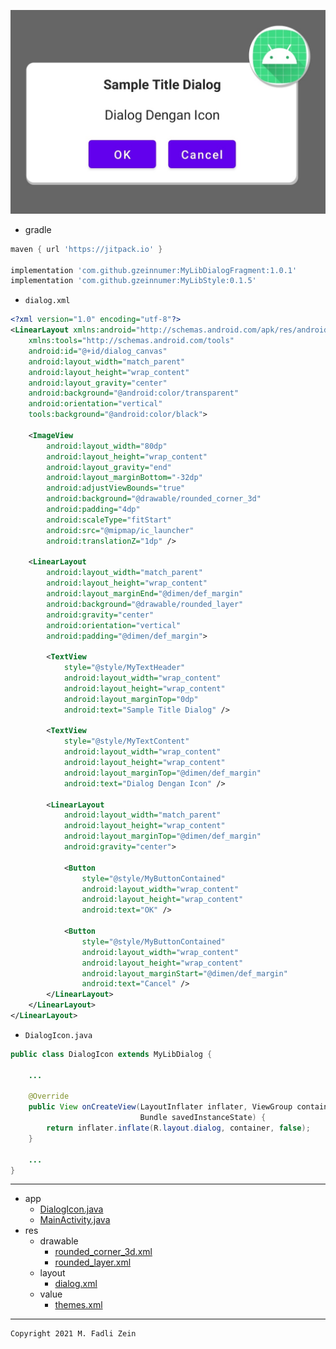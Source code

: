 <p align="center">
  <img src="https://github.com/gzeinnumer/DialogWithIcon/blob/master/preview/example1.jpg"/>
</p>

- gradle
```gradle
maven { url 'https://jitpack.io' }

implementation 'com.github.gzeinnumer:MyLibDialogFragment:1.0.1'
implementation 'com.github.gzeinnumer:MyLibStyle:0.1.5'
```

- `dialog.xml`
```xml
<?xml version="1.0" encoding="utf-8"?>
<LinearLayout xmlns:android="http://schemas.android.com/apk/res/android"
    xmlns:tools="http://schemas.android.com/tools"
    android:id="@+id/dialog_canvas"
    android:layout_width="match_parent"
    android:layout_height="wrap_content"
    android:layout_gravity="center"
    android:background="@android:color/transparent"
    android:orientation="vertical"
    tools:background="@android:color/black">

    <ImageView
        android:layout_width="80dp"
        android:layout_height="wrap_content"
        android:layout_gravity="end"
        android:layout_marginBottom="-32dp"
        android:adjustViewBounds="true"
        android:background="@drawable/rounded_corner_3d"
        android:padding="4dp"
        android:scaleType="fitStart"
        android:src="@mipmap/ic_launcher"
        android:translationZ="1dp" />

    <LinearLayout
        android:layout_width="match_parent"
        android:layout_height="wrap_content"
        android:layout_marginEnd="@dimen/def_margin"
        android:background="@drawable/rounded_layer"
        android:gravity="center"
        android:orientation="vertical"
        android:padding="@dimen/def_margin">

        <TextView
            style="@style/MyTextHeader"
            android:layout_width="wrap_content"
            android:layout_height="wrap_content"
            android:layout_marginTop="0dp"
            android:text="Sample Title Dialog" />

        <TextView
            style="@style/MyTextContent"
            android:layout_width="wrap_content"
            android:layout_height="wrap_content"
            android:layout_marginTop="@dimen/def_margin"
            android:text="Dialog Dengan Icon" />

        <LinearLayout
            android:layout_width="match_parent"
            android:layout_height="wrap_content"
            android:layout_marginTop="@dimen/def_margin"
            android:gravity="center">

            <Button
                style="@style/MyButtonContained"
                android:layout_width="wrap_content"
                android:layout_height="wrap_content"
                android:text="OK" />

            <Button
                style="@style/MyButtonContained"
                android:layout_width="wrap_content"
                android:layout_height="wrap_content"
                android:layout_marginStart="@dimen/def_margin"
                android:text="Cancel" />
        </LinearLayout>
    </LinearLayout>
</LinearLayout>
```

- `DialogIcon.java`
```java
public class DialogIcon extends MyLibDialog {

    ...

    @Override
    public View onCreateView(LayoutInflater inflater, ViewGroup container,
                             Bundle savedInstanceState) {
        return inflater.inflate(R.layout.dialog, container, false);
    }

    ...
}
```

---

- app
  - [DialogIcon.java](https://github.com/gzeinnumer/DialogWithIcon/blob/master/app/src/main/java/com/gzeinnumer/dialogwithicon/DialogIcon.java)
  - [MainActivity.java](https://github.com/gzeinnumer/DialogWithIcon/blob/master/app/src/main/java/com/gzeinnumer/dialogwithicon/MainActivity.java)
- res
  - drawable
    - [rounded_corner_3d.xml](https://github.com/gzeinnumer/DialogWithIcon/blob/master/app/src/main/res/drawable/rounded_corner_3d.xml)
    - [rounded_layer.xml](https://github.com/gzeinnumer/DialogWithIcon/blob/master/app/src/main/res/drawable/rounded_layer.xml)
  - layout
    - [dialog.xml](https://github.com/gzeinnumer/DialogWithIcon/blob/master/app/src/main/res/layout/dialog.xml)
  - value
    - [themes.xml](https://github.com/gzeinnumer/DialogWithIcon/blob/master/app/src/main/res/values/themes.xml)

---

```
Copyright 2021 M. Fadli Zein
```